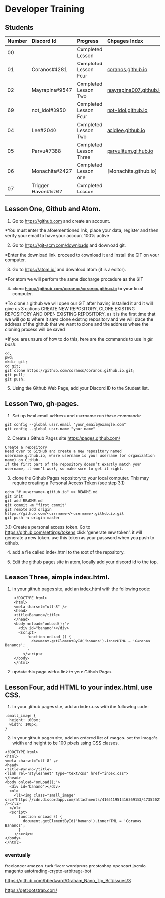 # Developer Training

## Students

| Number | Discord Id    | Progress               | Ghpages Index          |
|:------ |:------------- |:---------------------- |:---------------------- |
| 00     |               | Completed Lesson       |                        |
| 01     | Coranos#4281  | Completed Lesson Four  |[coranos.github.io]     |
| 02     | Mayrapina#9547| Completed Lesson Two   |[mayrapina007.github.io]|
| 69     | not_idol#3950 | Completed Lesson Four  |[not-idol.github.io]    |
| 04     | Lee#2040      | Completed Lesson Two   |[acidlee.github.io]     |
| 05     | Parvu#7388    | Completed Lesson Three |[parvulitum.github.io]  |
| 06     | Monachita#2427| Completed Lesson one |[Monachita.github.io]   |
| 07     | Trigger Haven#5767| Completed Lesson  |   |

[coranos.github.io]: https://coranos.github.io/
[mayrapina007.github.io]: https://mayrapina007.github.io/
[not-idol.github.io]: https://not-idol.github.io/
[acidlee.github.io]: https://not-idol.github.io/
[parvulitum.github.io]: https://Parvulitum.github.io/

## Lesson One, Github and Atom.

1) Go to https://github.com and create an account.

*You must enter the aforementioned link, place your data, register and then verify your email to have your account 100% active

2) Go to https://git-scm.com/downloads and download git.

*Enter the download link, proceed to download it and install the GIT on your computer.

3) Go to https://atom.io/ and download atom (it is a editor).

*For atom we will perform the same discharge procedure as the GIT

4) clone https://github.com/coranos/coranos.github.io to your local computer.

*To clone a github we will open our GIT after having installed it and it will give us 3 options CREATE NEW REPOSITORY, CLONE EXISTING REPOSITORY AND OPEN EXISTING REPOSITORY, as it is the first time that we will go to where it says clone existing repository and we will place the address of the github that we want to clone and the address where the cloning process will be saved

*If you are unsure of how to do this, here are the commands to use in *git bash*:
```
cd;
pwd;
mkdir git;
cd git;
git clone https://github.com/coranos/coranos.github.io.git;
git pull;
git push;
```

5) Using the Github Web Page, add your Discord ID to the Student  list.

## Lesson Two, gh-pages.

1) Set up local email address and username
run these commands:

```
git config --global user.email "your_email@example.com"
git config --global user.name "your name"
```

2) Create a Github Pages site https://pages.github.com/

```
Create a repository
Head over to GitHub and create a new repository named username.github.io, where username is your username (or organization name) on GitHub.
If the first part of the repository doesn’t exactly match your username, it won’t work, so make sure to get it right.
```

3) clone the Github Pages repository to your local computer. This may require creating a Personal Access Token (see step 3.1)

```
echo "# <username>.github.io" >> README.md
git init
git add README.md
git commit -m "first commit"
git remote add origin https://github.com/<username>/<username>.github.io.git
git push -u origin master

```

3.1) Create a personal access token.
    Go to https://github.com/settings/tokens 
    click 'generate new token'. it will generate a new token.
    use this token as your password when you push to github.

4) add a file called index.html to the root of the repository.

5) Edit the github pages site in atom, locally add your discord id to the top.

## Lesson Three, simple index.html.

1) in your github pages site, add an index.html with the following code:
```
    <!DOCTYPE html>
    <html>
    <meta charset="utf-8" />
    <head>
    <title>Banano</title>
    </head>
    <body onload="onLoad();">
      <div id="banano"></div>
      <script>
          function onLoad () {
            document.getElementById('banano').innerHTML = 'Coranos Bananos';
          }
        </script>
    </body>
    </html>
```
2) update this page with a link to your Github Pages

## Lesson Four, add HTML to your index.html, use CSS.

1) in your github pages site, add an index.css with the following code:

```
.small_image {
  height: 100px;
  width: 100px;
}
```

2) in your github pages site, add an ordered list of images. set the image's width and height to be 100 pixels using CSS classes.
```
<!DOCTYPE html>
<html>
<meta charset="utf-8" />
<head>
<title>Banano</title>
<link rel="stylesheet" type="text/css" href="index.css">
</head>
<body onload="onLoad();">
  <div id="banano"></div>
  <ol>
    <li><img class="small_image" src="https://cdn.discordapp.com/attachments/416341951416369153/473520270309720064/kinderschoko.jpg" /></li>
  </ol>
  <script>
      function onLoad () {
        document.getElementById('banano').innerHTML = 'Coranos Bananos';
      }
    </script>
</body>
</html>
```

### eventually
freelancer amazon-turk fiverr wordpress prestashop opencart joomla magento autotrading-crypto-arbitrage-bot

https://github.com/bbedward/Graham_Nano_Tip_Bot/issues/3

https://getbootstrap.com/
